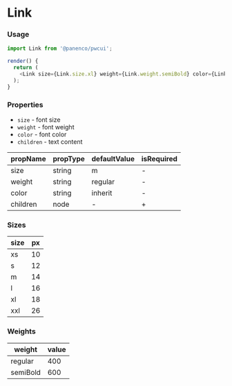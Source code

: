 # Link

### Usage

```js
import Link from '@panenco/pwcui';

render() {
  return (
    <Link size={Link.size.xl} weight={Link.weight.semiBold} color={Link.color.primary}>Hello world</Link>
  );
}
```
<!-- STORY -->

### Properties

* `size` - font size
* `weight` - font weight
* `color` - font color
* `children` - text content

| propName | propType | defaultValue | isRequired |
| -------- | -------- | ------------ | ---------- |
| size     | string   | m            | -          |
| weight   | string   | regular      | -          |
| color    | string   | inherit      | -          |
| children | node     | -            | +          |

### Sizes

| size | px |
| ---- | -- |
|  xs  | 10 |
|  s   | 12 |
|  m   | 14 |
|  l   | 16 |
|  xl  | 18 |
|  xxl | 26 |

### Weights

|  weight | value |
| ------- | ----- |
| regular | 400 |
|  semiBold   | 600 |
